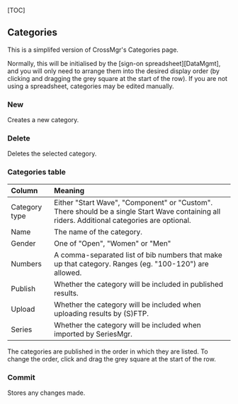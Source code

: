 [TOC]

## Categories

This is a simplifed version of CrossMgr's Categories page.

Normally, this will be initialised by the [sign-on spreadsheet][DataMgmt], and you will only need to arrange them into the desired display order (by clicking and dragging the grey square at the start of the row).  If you are not using a spreadsheet, categories may be edited manually.

### New

Creates a new category.

### Delete

Deletes the selected category.

### Categories table 

Column|Meaning
:----|:----
Category type|Either "Start Wave", "Component" or "Custom".  There should be a single Start Wave containing all riders.  Additional categories are optional.
Name|The name of the category.
Gender|One of "Open", "Women" or "Men"
Numbers|A comma-separated list of bib numbers that make up that category.  Ranges (eg. "100-120") are allowed.
Publish|Whether the category will be included in published results.
Upload|Whether the category will be included when uploading results by (S)FTP.
Series|Whether the category will be included when imported by SeriesMgr.

The categories are published in the order in which they are listed.  To change the order, click and drag the grey square at the start of the row.

### Commit

Stores any changes made.
